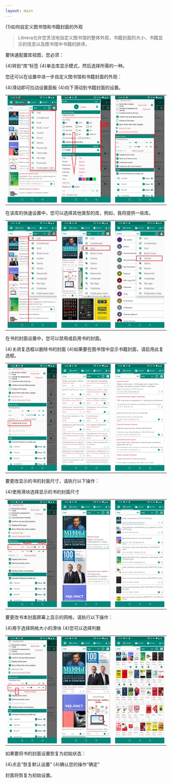 ```yaml
---
layout: main
---
```


{1}如何自定义图书馆和书籍封面的外观

> Librera允许您灵活地自定义图书馆的整体外观，书籍封面的大小，书籍显示的信息以及图书馆中书籍的排序。

要快速配置库视图，您必须：

{4}转到“库”标签
{4}单击库显示模式，然后选择所需的一种。

您还可以在设置中进一步自定义图书馆和书籍封面的外观：

{4}滑动即可拉动设置面板
{4}向下滑动到书籍封面的设置。

||||
|-|-|-|
|![](3.jpg)|![](1.jpg)|![](2.jpg)|

在该库的快速设置中，您可以选择其他类型的库，例如，我将提供一些库。

||||
|-|-|-|
|![](7.jpg)|![](8.jpg)|![](9.jpg)|

在书的封面设置中，您可以禁用或启用书的封面。

{4}关闭复选框以删除书的封面
{4}如果要在图书馆中显示书籍封面，请启用此复选框。

||||
|-|-|-|
|![](4.jpg)|![](5.jpg)|![](6.jpg)|

要更改显示的书的封面尺寸，请执行以下操作：

{4}使用滑块选择显示的书的封面尺寸

||||
|-|-|-|
|![](10.jpg)|![](11.jpg)|![](12.jpg)|

要更改书本封面屏幕上显示的网格，请执行以下操作：

{4}用于选择网格大小的滑块
{4}您可以选择列数

||||
|-|-|-|
|![](13.jpg)|![](14.jpg)|![](15.jpg)|

如果要将书的封面设置恢复为初始状态：

{4}点击“恢复默认设置”
{4}确认您的操作“确定”

封面将恢复为初始设置。



